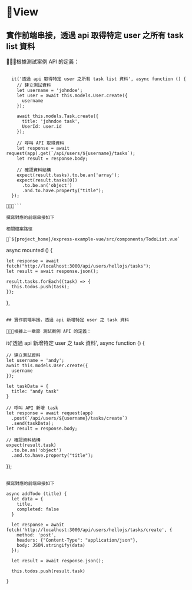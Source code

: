 # View


## 實作前端串接，透過 api 取得特定 user 之所有 task list 資料


根據測試案例 API 的定義：

```
  
  it('透過 api 取得特定 user 之所有 task list 資料', async function () {
    // 建立測試資料
    let username = 'johndoe';
    let user = await this.models.User.create({
      username
    });
    
    await this.models.Task.create({
      title: 'johndoe task',
      UserId: user.id
    });

    // 呼叫 API 取得資料
    let response = await request(app).get(`/api/users/${username}/tasks`);
    let result = response.body;

    // 確認資料結構
    expect(result.tasks).to.be.an('array');
    expect(result.tasks[0])
      .to.be.an('object')
      .and.to.have.property("title");
  });

```

撰寫對應的前端串接如下

相關檔案路徑

`${project_home}/express-example-vue/src/components/TodoList.vue`

```
  async mounted () {

    let response = await fetch("http://localhost:3000/api/users/hellojs/tasks");
    let result = await response.json();
    
    result.tasks.forEach((task) => {
      this.todos.push(task);
    });

  },

```

## 實作前端串接，透過 api 新增特定 user 之 task 資料

根據上一章節 測試案例 API 的定義：

```
  it('透過 api 新增特定 user 之 task 資料', async function () {

    // 建立測試資料
    let username = 'andy';
    await this.models.User.create({
      username
    });

    let taskData = {
      title: "andy task"
    }

    // 呼叫 API 新增 task
    let response = await request(app)
      .post(`/api/users/${username}/tasks/create`)
      .send(taskData);
    let result = response.body;
    
    // 確認資料結構
    expect(result.task)
      .to.be.an('object')
      .and.to.have.property("title");
  });



```

撰寫對應的前端串接如下

```

    async addTodo (title) {
      let data = {
        title,
        completed: false
      }

      let response = await fetch('http://localhost:3000/api/users/hellojs/tasks/create', {
        method: 'post',
        headers: {"Content-Type": "application/json"},
        body: JSON.stringify(data)
      });

      let result = await response.json();

      this.todos.push(result.task)
        
    }

```